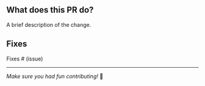 ## What does this PR do?

A brief description of the change.

## Fixes

Fixes # (issue)

---

_Make sure you had fun contributing!_ 🎉
